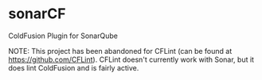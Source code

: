 sonarCF
=======

ColdFusion Plugin for SonarQube

NOTE: This project has been abandoned for CFLint (can be found at https://github.com/CFLint). CFLint doesn't currently work with Sonar, but it does lint ColdFusion and is fairly active.
